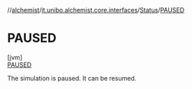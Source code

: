 //[alchemist](../../../../index.md)/[it.unibo.alchemist.core.interfaces](../../index.md)/[Status](../index.md)/[PAUSED](index.md)

# PAUSED

[jvm]\
[PAUSED](index.md)

The simulation is paused. It can be resumed.
